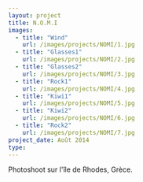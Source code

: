 ```yaml
---
layout: project
title: N.O.M.I
images:
  - title: "Wind"
    url: /images/projects/NOMI/1.jpg
  - title: "Glasses1"
    url: /images/projects/NOMI/2.jpg
  - title: "Glasses2"
    url: /images/projects/NOMI/3.jpg
  - title: "Rock1"
    url: /images/projects/NOMI/4.jpg
  - title: "Kiwi1"
    url: /images/projects/NOMI/5.jpg
  - title: "Kiwi2"
    url: /images/projects/NOMI/6.jpg
  - title: "Rock2"
    url: /images/projects/NOMI/7.jpg
project_date: Août 2014
type:
---
```

Photoshoot sur l'île de Rhodes, Grèce.
